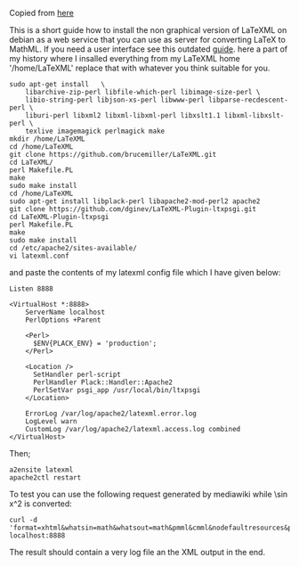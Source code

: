 Copied from [here](https://web.archive.org/web/20170421212858/https://www.formulasearchengine.com/LaTeXML)

This is a short guide how to install the non graphical version of LaTeXML on debian as a web service that you can use as server for converting LaTeX to MathML. If you need a user interface see this outdated [guide](https://web.archive.org/web/20170331191031/http://formulasearchengine.com/LaTeXML_UI). here a part of my history where I insalled everything from my LaTeXML home '/home/LaTeXML' replace that with whatever you think suitable for you.

    sudo apt-get install   \
        libarchive-zip-perl libfile-which-perl libimage-size-perl \
        libio-string-perl libjson-xs-perl libwww-perl libparse-recdescent-perl \
        liburi-perl libxml2 libxml-libxml-perl libxslt1.1 libxml-libxslt-perl \
        texlive imagemagick perlmagick make
    mkdir /home/LaTeXML
    cd /home/LaTeXML
    git clone https://github.com/brucemiller/LaTeXML.git
    cd LaTeXML/
    perl Makefile.PL
    make
    sudo make install
    cd /home/LaTeXML
    sudo apt-get install libplack-perl libapache2-mod-perl2 apache2
    git clone https://github.com/dginev/LaTeXML-Plugin-ltxpsgi.git
    cd LaTeXML-Plugin-ltxpsgi
    perl Makefile.PL
    make
    sudo make install
    cd /etc/apache2/sites-available/
    vi latexml.conf

and paste the contents of my latexml config file which I have given below:

    Listen 8888

    <VirtualHost *:8888>
        ServerName localhost
        PerlOptions +Parent

        <Perl>
          $ENV{PLACK_ENV} = 'production';
        </Perl>

        <Location />
          SetHandler perl-script
          PerlHandler Plack::Handler::Apache2
          PerlSetVar psgi_app /usr/local/bin/ltxpsgi
        </Location>

        ErrorLog /var/log/apache2/latexml.error.log
        LogLevel warn
        CustomLog /var/log/apache2/latexml.access.log combined
    </VirtualHost>

Then;

    a2ensite latexml
    apache2ctl restart

To test you can use the following request generated by mediawiki while \sin x^2 is converted:

    curl -d 'format=xhtml&whatsin=math&whatsout=math&pmml&cmml&nodefaultresources&preload=LaTeX.pool&preload=article.cls&preload=amsmath.sty&preload=amsthm.sty&preload=amstext.sty&preload=amssymb.sty&preload=eucal.sty&preload=%5Bdvipsnames%5Dxcolor.sty&preload=url.sty&preload=hyperref.sty&preload=%5Bids%5Dlatexml.sty&preload=texvc&tex=literal:%5Csin+x%5E2' localhost:8888

The result should contain a very log file an the XML output in the end.